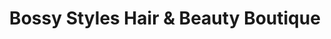 ---
title: "Bossy Styles Hair & Beauty Boutique"
url: /essex/bossy-styles-hair-und-beauty-boutique/
shop: Friseur
---